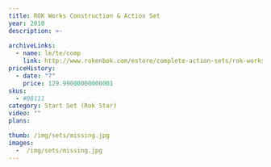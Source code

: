 ```yaml
---
title: ROK Works Construction & Action Set
year: 2010
description: >-
  
archiveLinks:
  - name: le/te/comp
    link: http://www.rokenbok.com/estore/complete-action-sets/rok-works-construction-action-set
priceHistory:
  - date: "?"
    price: 129.99000000000001
skus:
  - #08111
category: Start Set (Rok Star)
video: ""
plans:

thumb: /img/sets/missing.jpg
images:
  -  /img/sets/missing.jpg
---
```

